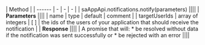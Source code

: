 | Method |
| ------ | - | - | - |
| saAppApi.notifications.notify(parameters) ||||
| **Parameters** ||||
| name | type | default | comment |
| targetUserIds | array of integers | [ ] | the ids of the users of your application that should receive the notification |
| **Response** ||||
| A promise that will: * be resolved without data if the notification was sent successfully or * be rejected with an error ||||
